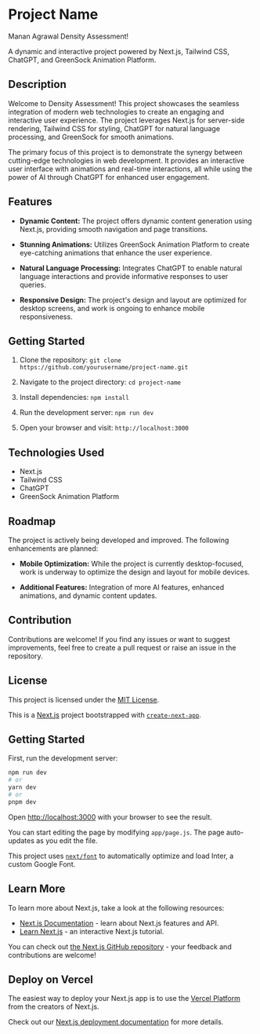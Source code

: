 # Project Name

Manan Agrawal Density Assessment!

A dynamic and interactive project powered by Next.js, Tailwind CSS, ChatGPT, and GreenSock Animation Platform.

## Description

Welcome to Density Assessment! This project showcases the seamless integration of modern web technologies to create an engaging and interactive user experience. The project leverages Next.js for server-side rendering, Tailwind CSS for styling, ChatGPT for natural language processing, and GreenSock for smooth animations.

The primary focus of this project is to demonstrate the synergy between cutting-edge technologies in web development. It provides an interactive user interface with animations and real-time interactions, all while using the power of AI through ChatGPT for enhanced user engagement.

## Features

- **Dynamic Content:** The project offers dynamic content generation using Next.js, providing smooth navigation and page transitions.

- **Stunning Animations:** Utilizes GreenSock Animation Platform to create eye-catching animations that enhance the user experience.

- **Natural Language Processing:** Integrates ChatGPT to enable natural language interactions and provide informative responses to user queries.

- **Responsive Design:** The project's design and layout are optimized for desktop screens, and work is ongoing to enhance mobile responsiveness.

## Getting Started

1. Clone the repository: `git clone https://github.com/yourusername/project-name.git`

2. Navigate to the project directory: `cd project-name`

3. Install dependencies: `npm install`

4. Run the development server: `npm run dev`

5. Open your browser and visit: `http://localhost:3000`

## Technologies Used

- Next.js
- Tailwind CSS
- ChatGPT
- GreenSock Animation Platform

## Roadmap

The project is actively being developed and improved. The following enhancements are planned:

- **Mobile Optimization:** While the project is currently desktop-focused, work is underway to optimize the design and layout for mobile devices.

- **Additional Features:** Integration of more AI features, enhanced animations, and dynamic content updates.

## Contribution

Contributions are welcome! If you find any issues or want to suggest improvements, feel free to create a pull request or raise an issue in the repository.

## License

This project is licensed under the [MIT License](LICENSE).

This is a [Next.js](https://nextjs.org/) project bootstrapped with [`create-next-app`](https://github.com/vercel/next.js/tree/canary/packages/create-next-app).

## Getting Started

First, run the development server:

```bash
npm run dev
# or
yarn dev
# or
pnpm dev
```

Open [http://localhost:3000](http://localhost:3000) with your browser to see the result.

You can start editing the page by modifying `app/page.js`. The page auto-updates as you edit the file.

This project uses [`next/font`](https://nextjs.org/docs/basic-features/font-optimization) to automatically optimize and load Inter, a custom Google Font.

## Learn More

To learn more about Next.js, take a look at the following resources:

- [Next.js Documentation](https://nextjs.org/docs) - learn about Next.js features and API.
- [Learn Next.js](https://nextjs.org/learn) - an interactive Next.js tutorial.

You can check out [the Next.js GitHub repository](https://github.com/vercel/next.js/) - your feedback and contributions are welcome!

## Deploy on Vercel

The easiest way to deploy your Next.js app is to use the [Vercel Platform](https://vercel.com/new?utm_medium=default-template&filter=next.js&utm_source=create-next-app&utm_campaign=create-next-app-readme) from the creators of Next.js.

Check out our [Next.js deployment documentation](https://nextjs.org/docs/deployment) for more details.
